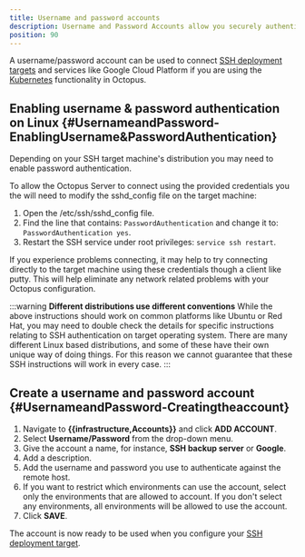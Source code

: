 ```yaml
---
title: Username and password accounts
description: Username and Password Accounts allow you securely authenticate with different services.
position: 90
---
```


A username/password account can be used to connect [SSH deployment targets](/docs/infrastructure/deployment-targets/linux/ssh-target.md) and services like Google Cloud Platform if you are using the [Kubernetes](/docs/deployments/kubernetes/index.md) functionality in Octopus.

## Enabling username & password authentication on Linux {#UsernameandPassword-EnablingUsername&amp;PasswordAuthentication}

Depending on your SSH target machine's distribution you may need to enable password authentication.

To allow the Octopus Server to connect using the provided credentials you the will need to modify the sshd\_config file on the target machine:

1. Open the /etc/ssh/sshd_config file.
1. Find the line that contains: `PasswordAuthentication` and change it to: `PasswordAuthentication yes`.
1. Restart the SSH service under root privileges: `service ssh restart`.

If you experience problems connecting, it may help to try connecting directly to the target machine using these credentials though a client like putty. This will help eliminate any network related problems with your Octopus configuration.

:::warning
**Different distributions use different conventions**
While the above instructions should work on common platforms like Ubuntu or Red Hat, you may need to double check the details for specific instructions relating to SSH authentication on target operating system. There are many different Linux based distributions, and some of these have their own unique way of doing things. For this reason we cannot guarantee that these SSH instructions will work in every case.
:::

## Create a username and password account {#UsernameandPassword-Creatingtheaccount}

1. Navigate to **{{infrastructure,Accounts}}** and click **ADD ACCOUNT**.
1. Select **Username/Password** from the drop-down menu.
1. Give the account a name, for instance, **SSH backup server** or **Google**.
1. Add a description.
1. Add the username and password you use to authenticate against the remote host.
1. If you want to restrict which environments can use the account, select only the environments that are allowed to account. If you don't select any environments, all environments will be allowed to use the account.
1. Click **SAVE**.

The account is now ready to be used when you configure your [SSH deployment target](/docs/infrastructure/deployment-targets/linux/ssh-target.md).
